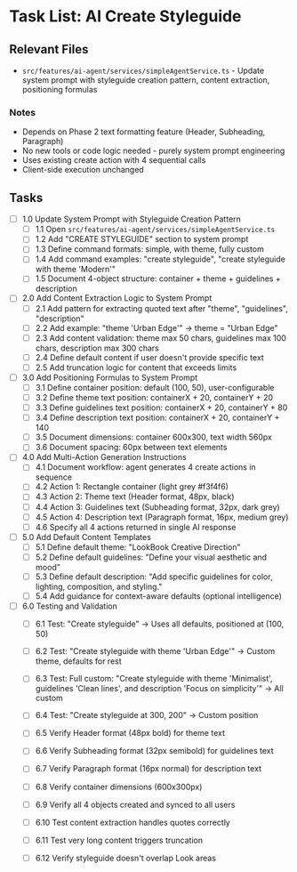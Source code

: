 # Task List: AI Create Styleguide

## Relevant Files

- `src/features/ai-agent/services/simpleAgentService.ts` - Update system prompt with styleguide creation pattern, content extraction, positioning formulas

### Notes

- Depends on Phase 2 text formatting feature (Header, Subheading, Paragraph)
- No new tools or code logic needed - purely system prompt engineering
- Uses existing create action with 4 sequential calls
- Client-side execution unchanged

## Tasks

- [ ] 1.0 Update System Prompt with Styleguide Creation Pattern
  - [ ] 1.1 Open `src/features/ai-agent/services/simpleAgentService.ts`
  - [ ] 1.2 Add "CREATE STYLEGUIDE" section to system prompt
  - [ ] 1.3 Define command formats: simple, with theme, fully custom
  - [ ] 1.4 Add command examples: "create styleguide", "create styleguide with theme 'Modern'"
  - [ ] 1.5 Document 4-object structure: container + theme + guidelines + description

- [ ] 2.0 Add Content Extraction Logic to System Prompt
  - [ ] 2.1 Add pattern for extracting quoted text after "theme", "guidelines", "description"
  - [ ] 2.2 Add example: "theme 'Urban Edge'" → theme = "Urban Edge"
  - [ ] 2.3 Add content validation: theme max 50 chars, guidelines max 100 chars, description max 300 chars
  - [ ] 2.4 Define default content if user doesn't provide specific text
  - [ ] 2.5 Add truncation logic for content that exceeds limits

- [ ] 3.0 Add Positioning Formulas to System Prompt
  - [ ] 3.1 Define container position: default (100, 50), user-configurable
  - [ ] 3.2 Define theme text position: containerX + 20, containerY + 20
  - [ ] 3.3 Define guidelines text position: containerX + 20, containerY + 80
  - [ ] 3.4 Define description text position: containerX + 20, containerY + 140
  - [ ] 3.5 Document dimensions: container 600x300, text width 560px
  - [ ] 3.6 Document spacing: 60px between text elements

- [ ] 4.0 Add Multi-Action Generation Instructions
  - [ ] 4.1 Document workflow: agent generates 4 create actions in sequence
  - [ ] 4.2 Action 1: Rectangle container (light grey #f3f4f6)
  - [ ] 4.3 Action 2: Theme text (Header format, 48px, black)
  - [ ] 4.4 Action 3: Guidelines text (Subheading format, 32px, dark grey)
  - [ ] 4.5 Action 4: Description text (Paragraph format, 16px, medium grey)
  - [ ] 4.6 Specify all 4 actions returned in single AI response

- [ ] 5.0 Add Default Content Templates
  - [ ] 5.1 Define default theme: "LookBook Creative Direction"
  - [ ] 5.2 Define default guidelines: "Define your visual aesthetic and mood"
  - [ ] 5.3 Define default description: "Add specific guidelines for color, lighting, composition, and styling."
  - [ ] 5.4 Add guidance for context-aware defaults (optional intelligence)

- [ ] 6.0 Testing and Validation
  - [ ] 6.1 Test: "Create styleguide" → Uses all defaults, positioned at (100, 50)
  - [ ] 6.2 Test: "Create styleguide with theme 'Urban Edge'" → Custom theme, defaults for rest
  - [ ] 6.3 Test: Full custom: "Create styleguide with theme 'Minimalist', guidelines 'Clean lines', and description 'Focus on simplicity'" → All custom
  - [ ] 6.4 Test: "Create styleguide at 300, 200" → Custom position
  - [ ] 6.5 Verify Header format (48px bold) for theme text
  - [ ] 6.6 Verify Subheading format (32px semibold) for guidelines text
  - [ ] 6.7 Verify Paragraph format (16px normal) for description text
  - [ ] 6.8 Verify container dimensions (600x300px)
  - [ ] 6.9 Verify all 4 objects created and synced to all users
  - [ ] 6.10 Test content extraction handles quotes correctly
  - [ ] 6.11 Test very long content triggers truncation
  - [ ] 6.12 Verify styleguide doesn't overlap Look areas

